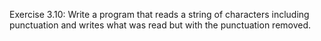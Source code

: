 Exercise 3.10: Write a program that reads a string of characters including
punctuation and writes what was read but with the punctuation removed.